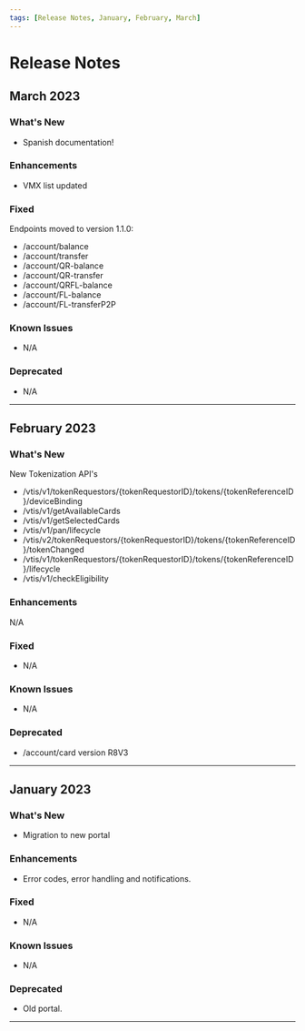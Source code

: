 ```yaml
---
tags: [Release Notes, January, February, March]
---
```


# Release Notes

## March 2023

### What's New

- Spanish documentation!

### Enhancements

- VMX list updated

### Fixed

Endpoints moved to version 1.1.0:

- /account/balance
- /account/transfer
- /account/QR-balance
- /account/QR-transfer
- /account/QRFL-balance
- /account/FL-balance
- /account/FL-transferP2P

### Known Issues

- N/A

### Deprecated

- N/A

---


## February 2023

### What's New

New Tokenization API's

- /vtis/v1/tokenRequestors/{tokenRequestorID}/tokens/{tokenReferenceID}/deviceBinding
- /vtis/v1/getAvailableCards
- /vtis/v1/getSelectedCards
- /vtis/v1/pan/lifecycle
- /vtis/v2/tokenRequestors/{tokenRequestorID}/tokens/{tokenReferenceID}/tokenChanged
- /vtis/v1/tokenRequestors/{tokenRequestorID}/tokens/{tokenReferenceID}/lifecycle
- /vtis/v1/checkEligibility

### Enhancements

N/A

### Fixed

- N/A

### Known Issues

- N/A

### Deprecated

- /account/card version R8V3

---

## January 2023

### What's New

- Migration to new portal

### Enhancements

- Error codes, error handling and notifications.

### Fixed

- N/A

### Known Issues

- N/A

### Deprecated

- Old portal.

---
